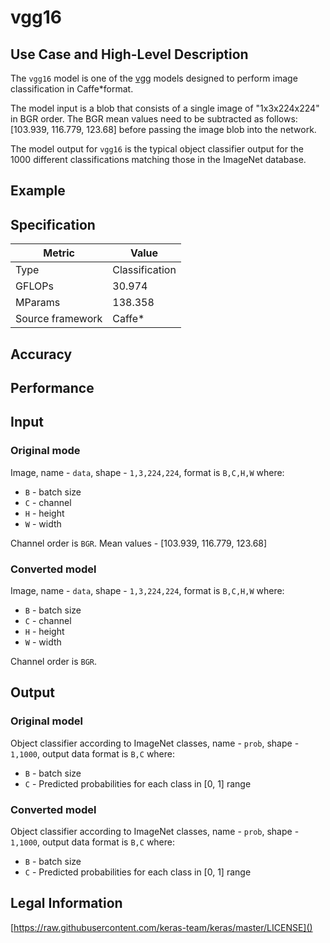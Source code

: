 # vgg16

## Use Case and High-Level Description

The `vgg16` model is one of the [vgg](https://arxiv.org/pdf/1409.1556.pdf) models designed to perform image classification in Caffe\*format.

The model input is a blob that consists of a single image of "1x3x224x224" in BGR order. The BGR mean values need to be subtracted as follows: [103.939, 116.779, 123.68] before passing the image blob into the network.

The model output for `vgg16` is the typical object classifier output for the 1000 different classifications matching those in the ImageNet database.

## Example

## Specification

| Metric            | Value         |
|-------------------|---------------|
| Type              | Classification|
| GFLOPs            | 30.974        |
| MParams           | 138.358       |
| Source framework  | Caffe\*        |

## Accuracy

## Performance

## Input

### Original mode

Image, name - `data`,  shape - `1,3,224,224`, format is `B,C,H,W` where:

- `B` - batch size
- `C` - channel
- `H` - height
- `W` - width

Channel order is `BGR`.
Mean values - [103.939, 116.779, 123.68]

### Converted model

Image, name - `data`, shape - `1,3,224,224`, format is `B,C,H,W` where:

- `B` - batch size
- `C` - channel
- `H` - height
- `W` - width

Channel order is `BGR`.

## Output

### Original model

Object classifier according to ImageNet classes, name - `prob`, shape - `1,1000`, output data format is `B,C` where:

- `B` - batch size
- `C` - Predicted probabilities for each class in  [0, 1] range

### Converted model

Object classifier according to ImageNet classes, name - `prob`, shape - `1,1000`, output data format is `B,C` where:

- `B` - batch size
- `C` - Predicted probabilities for each class in  [0, 1] range

## Legal Information

[https://raw.githubusercontent.com/keras-team/keras/master/LICENSE]()
